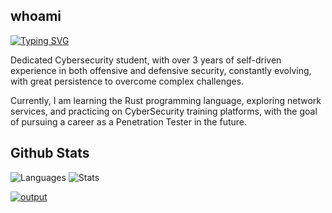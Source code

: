 ## whoami

[![Typing SVG](https://readme-typing-svg.demolab.com?font=Orbitron&size=22&duration=2000&color=05A100&multiline=true&width=1000&height=115&lines=+0xSickb0y;-+Aspiring+Red+Team+Operator;-+CyberSecurity+Student;-+Capture+The+Flag+Player)](https://git.io/typing-svg)

Dedicated Cybersecurity student, with over 3 years of self-driven experience in both offensive and defensive security, constantly evolving, with great persistence to overcome complex challenges.

Currently, I am learning the Rust programming language, exploring network services, and practicing on CyberSecurity training platforms, with the goal of pursuing a career as a Penetration Tester in the future.

## Github Stats

![Languages](https://github-readme-stats.vercel.app/api/top-langs/?username=0xSickb0y&theme=vision-friendly-dark&langs_count=3) ![Stats](https://github-readme-stats.vercel.app/api?username=0xSickb0y&theme=vision-friendly-dark&show_icons=true&hide_border=false&count_private=true) 

[![output](https://github.com/user-attachments/assets/db2f59ef-07fe-44ad-9ce1-6eb3ce1d06ea)](https://www.youtube.com/watch?v=3ZMaZnaidlI&list=OLAK5uy_ktG2Vd0hPyiXjQeGbFPRv9xCZG38Jo93Y&index=1)
